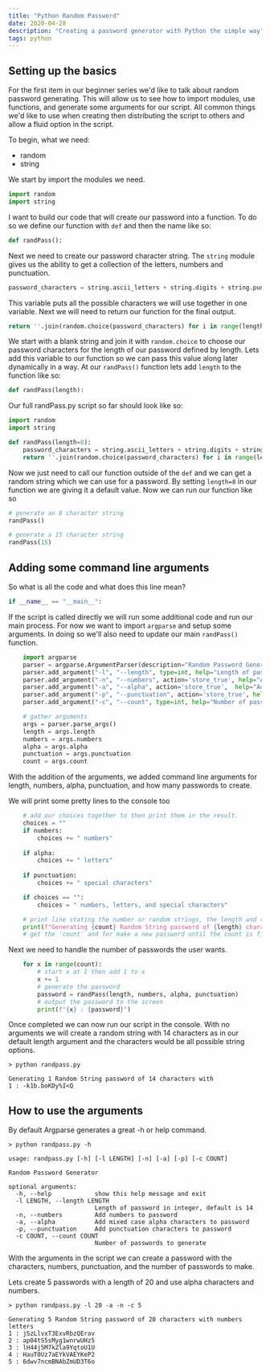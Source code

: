 ```yaml
---
title: "Python Random Password"
date: 2020-04-28
description: "Creating a password generator with Python the simple way"
tags: python
---
```


## Setting up the basics

For the first item in our beginner series we'd like to talk about random password generating. This will allow us to see how to import modules, use functions, and generate some arguments for our script. All common things we'd like to use when creating then distributing the script to others and allow a fluid option in the script.

<!--more-->

To begin, what we need:

- random
- string

We start by import the modules we need.

```python
import random
import string
```

I want to build our code that will create our password into a function. To do so we define our function with ```def``` and then the name like so:

```python
def randPass():
```

Next we need to create our password character string. The ```string``` module gives us the ability to get a collection of the letters, numbers and punctuation.

```python
password_characters = string.ascii_letters + string.digits + string.punctuation
```

This variable puts all the possible characters we will use together in one variable. Next we will need to return our function for the final output.

```python
return ''.join(random.choice(password_characters) for i in range(length))
```

We start with a blank string and join it with ```random.choice``` to choose our password characters for the length of our password defined by length. Lets add this variable to our function so we can pass this value along later dynamically in a way. At our ```randPass()``` function lets add ```length``` to the function like so:

```python
def randPass(length):
```

Our full randPass.py script so far should look like so:

```python
import random
import string

def randPass(length=8):
    password_characters = string.ascii_letters + string.digits + string.punctuation
    return ''.join(random.choice(password_characters) for i in range(length))
```

Now we just need to call our function outside of the ```def``` and we can get a random string which we can use for a password. By setting ```length=8``` in our function we are giving it a default value. Now we can run our function like so

```python
# generate an 8 character string
randPass()

# generate a 15 character string
randPass(15)
```

## Adding some command line arguments

So what is all the code and what does this line mean?

```python
if __name__ == "__main__":
```

If the script is called directly we will run some additional code and run our main process. For now we want to import ```argparse``` and setup some arguments. In doing so we'll also need to update our main ```randPass()``` function.

```python
    import argparse
    parser = argparse.ArgumentParser(description="Random Password Generator")
    parser.add_argument("-l", "--length", type=int, help="Length of password in integer, default is 14", default=14)
    parser.add_argument("-n", "--numbers", action='store_true', help="Add numbers to password")
    parser.add_argument("-a", "--alpha", action='store_true',  help="Add mixed case alpha characters to password")
    parser.add_argument("-p", "--punctuation", action='store_true', help="Add punctuation characters to password")
    parser.add_argument("-c", "--count", type=int, help="Number of passwords to generate", default=1)

    # gather arguments
    args = parser.parse_args()
    length = args.length
    numbers = args.numbers
    alpha = args.alpha
    punctuation = args.punctuation
    count = args.count
```

With the addition of the arguments, we added command line arguments for length, numbers, alpha, punctuation, and how many passwords to create.

We will print some pretty lines to the console too

```python
    # add our choices together to then print them in the result. 
    choices = ""
    if numbers:
        choices += " numbers"
    
    if alpha:
        choices += " letters"
    
    if punctuation:
        choices += " special characters"

    if choices == "":
        choices = " numbers, letters, and special characters"

    # print line stating the number or random strings, the length and the choices of the password
    print(f"Generating {count} Random String password of {length} characters with{choices}")
    # get the 'count' and for make a new password until the count is finished
```

Next we need to handle the number of passwords the user wants.

```python
    for x in range(count):
        # start x at 1 then add 1 to x
        x += 1
        # generate the password
        password = randPass(length, numbers, alpha, punctuation)
        # output the password to the screen
        print(f"{x} : {password}")
```

Once completed we can now run our script in the console. With no arguments we will create a random string with 14 characters as in our default length argument and the characters would be all possible string options.

```shell
> python randpass.py

Generating 1 Random String password of 14 characters with
1 : -k1b.boKDy%I<Q
```

## How to use the arguments

By default Argparse generates a great -h or help command.

```shell
> python randpass.py -h

usage: randpass.py [-h] [-l LENGTH] [-n] [-a] [-p] [-c COUNT]

Random Password Generator

optional arguments:
  -h, --help            show this help message and exit
  -l LENGTH, --length LENGTH
                        Length of password in integer, default is 14
  -n, --numbers         Add numbers to password
  -a, --alpha           Add mixed case alpha characters to password
  -p, --punctuation     Add punctuation characters to password
  -c COUNT, --count COUNT
                        Number of passwords to generate
```

With the arguments in the script we can create a password with the characters, numbers, punctuation, and the number of passwords to make.

Lets create 5 passwords with a length of 20 and use alpha characters and numbers.

```shell
> python randpass.py -l 20 -a -n -c 5

Generating 5 Random String password of 20 characters with numbers letters
1 : jSzLlvxT3ExvRbzQErav
2 : ap04tS5sMyg1wnrwUHz5
3 : lH44j5M7kZla9YqtoU1U
4 : HauT0Uz7aEYkVAEYKeP2
5 : 6dwv7ncmBNAbZmUD3T6o
```
